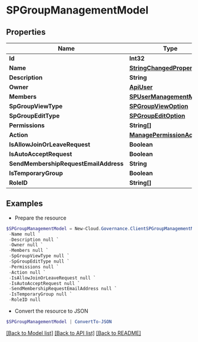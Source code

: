 # SPGroupManagementModel
## Properties

Name | Type | Description | Notes
------------ | ------------- | ------------- | -------------
**Id** | **Int32** |  | [optional] 
**Name** | [**StringChangedProperty**](StringChangedProperty.md) |  | [optional] 
**Description** | **String** |  | [optional] 
**Owner** | [**ApiUser**](ApiUser.md) |  | [optional] 
**Members** | [**SPUserManagementModel[]**](SPUserManagementModel.md) |  | [optional] 
**SpGroupViewType** | [**SPGroupViewOption**](SPGroupViewOption.md) |  | [optional] 
**SpGroupEditType** | [**SPGroupEditOption**](SPGroupEditOption.md) |  | [optional] 
**Permissions** | **String[]** |  | [optional] 
**Action** | [**ManagePermissionAction**](ManagePermissionAction.md) |  | [optional] 
**IsAllowJoinOrLeaveRequest** | **Boolean** |  | [optional] 
**IsAutoAcceptRequest** | **Boolean** |  | [optional] 
**SendMembershipRequestEmailAddress** | **String** |  | [optional] 
**IsTemporaryGroup** | **Boolean** |  | [optional] 
**RoleID** | **String[]** |  | [optional] 

## Examples

- Prepare the resource
```powershell
$SPGroupManagementModel = New-Cloud.Governance.ClientSPGroupManagementModel  -Id null `
 -Name null `
 -Description null `
 -Owner null `
 -Members null `
 -SpGroupViewType null `
 -SpGroupEditType null `
 -Permissions null `
 -Action null `
 -IsAllowJoinOrLeaveRequest null `
 -IsAutoAcceptRequest null `
 -SendMembershipRequestEmailAddress null `
 -IsTemporaryGroup null `
 -RoleID null
```

- Convert the resource to JSON
```powershell
$SPGroupManagementModel | ConvertTo-JSON
```

[[Back to Model list]](../README.md#documentation-for-models) [[Back to API list]](../README.md#documentation-for-api-endpoints) [[Back to README]](../README.md)

